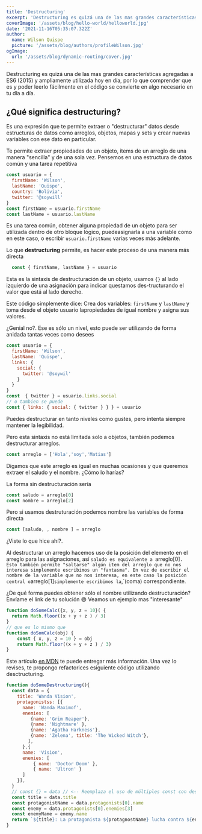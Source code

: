 ```yaml
---
title: 'Destructuring'
excerpt: 'Destructuring es quizá una de las mas grandes características agregadas a ES6 (2015) y ampliamente utilizada hoy en día'
coverImage: '/assets/blog/hello-world/helloworld.jpg'
date: '2021-11-16T05:35:07.322Z'
author:
  name: Wilson Quispe
  picture: '/assets/blog/authors/profileWilson.jpg'
ogImage:
  url: '/assets/blog/dynamic-routing/cover.jpg'
---
```


Destructuring es quizá una de las mas grandes características agregadas a ES6 (2015) y ampliamente utilizada hoy en día, por lo que comprender que es y poder leerlo fácilmente en el código se convierte en algo necesario en tu día a día.

## ¿Qué significa destructuring?

Es una expresión que te permite extraer o "destructurar" datos desde estructuras de datos como arreglos, objetos, mapas y sets y crear nuevas variables con ese dato en particular.

Te permite extraer propiedades de un objeto, items de un arreglo de una manera "sencilla" y de una sola vez.
Pensemos en una estructura de datos común y una tarea repetitiva

``` jsx
const usuario = {
  firstName: 'Wilson',
  lastName: 'Quispe',
  country: 'Bolivia',
  twitter: '@soywill'
}
const firstName = usuario.firstName
const lastName = usuario.lastName
```

Es una tarea común, obtener alguna propiedad de un objeto para ser utilizada dentro de otro bloque lógico, puedeasignarla a una variable como en este caso, o escribir `usuario.firstName` varias veces más adelante.

Lo que **destructuring** permite, es hacer este proceso de una manera más directa

``` jsx
  const { firstName, lastName } = usuario
```

Esta es la sintaxis de destructuración de un objeto, usamos `{}` al lado izquierdo de una asignación para indicar questamos des-tructurando el valor que está al lado derecho.

Este código simplemente dice: Crea dos variables: `firstName` y `lastName` y toma desde el objeto usuario lapropiedades de igual nombre y asigna sus valores.

¿Genial no?. Ese es sólo un nivel, esto puede ser utilizando de forma anidada tantas veces como desees

``` jsx
const usuario = {
  firstName: 'Wilson',
  lastName: 'Quispe',
  links: {
    social: {
      twitter: '@soywil'
    }
  }
}
const  { twitter } = usuario.links.social 
// o tambien se puede
const { links: { social: { twitter } } } = usuario
```

Puedes destructurar en tanto niveles como gustes, pero intenta siempre mantener la legibilidad.

Pero esta sintaxis no está limitada solo a objetos, también podemos destructurar arreglos.

``` jsx
const arreglo = ['Hola','soy','Matias']
```

Digamos que este arreglo es igual en muchas ocasiones y que queremos extraer el saludo y el nombre. ¿Cómo lo harías?

La forma sin destructuración sería

``` jsx
const saludo = arreglo[0]
const nombre = arreglo[2]
```

Pero si usamos destruturación podemos nombre las variables de forma directa

``` jsx
const [saludo, , nombre ] = arreglo
```

¿Viste lo que hice ahí?.

Al destructurar un arreglo hacemos uso de la posición del elemento en el arreglo para las asignaciones, así `saludo es equivalente a `arreglo[0]` . Esto también permite "saltarse" algún item del arreglo que no nos interesa simplemente escribimos un "fantasma". En vez de escribir el nombre de la variable que no nos interesa, en este caso la posición central o `arreglo[1]` simplemente escribimos la `,`(coma) correspondiente.

¿De qué forma puedes obtener sólo el nombre utilizando destructuración? Envíame el link de tu solución 😄
Veamos un ejemplo mas "interesante"
``` jsx
function doSomeCalc({x, y, z = 10}( {
  return Math.floor((x + y + z ) / 3)
}
// que es lo mismo que
function doSomCalc(obj) {
    const { x, y, z = 10 } = obj
    return Math.floor((x + y + z ) / 3)
}
```

Este artículo [en MDN](https://developer.mozilla.org/es/docs/Web/JavaScript/Referencia/OperadoreDestructuring_assignment) te puede entregar más información. Una vez lo revises, te propongo refactorices esiguiente código utilizando desctructuring.

``` jsx
function doSomeDestructuring(){
  const data = {
    title: 'Wanda Vision',
    protagonistss: [{
      name: 'Wanda Maximof',
      enemies: [
         {name: 'Grim Reaper'},
         {name: 'Nightmare' },
         {name: 'Agatha Harkness'},
         {name: 'Zelena', title: 'The Wicked Witch'},
	    ],
	  },{
      name: 'Vision',
      enemies: [
          { name: 'Doctor Doom' },
          { name: 'Ultron' }
      ]
    }],
  }
  // const {} = data // <-- Reemplaza el uso de múltiples const con destructuring
  const title = data.title
  const protagonistName = data.protagonists[0].name
  const enemy = data.protagonists[0].enemies[3]
  const enemyName = enemy.name
  return `${title}: La protagonista ${protagnostName} lucha contra ${enemyName}`
}
```